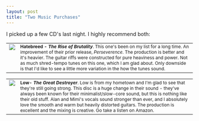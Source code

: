 ```yaml
---
layout: post
title: "Two Music Purchases"
---
```


<p>I picked up a few CD's last night. I highly recommend both:</p> 
<table cellspacing="2" cellpadding="2" width="100%" border="0"> <tbody> 
<tr> 
	
<td valign="top"><a href="http://www.amazon.com/exec/obidos/tg/detail/-/B0000DJYNS/qid=1110035339/sr=8-1/ref=pd_bbs_1/102-8290753-6939363?v=glance&amp;s=music&amp;n=507846" target="_blank"><img src="http://g-images.amazon.com/images/G/01/ciu/8d/20/2cd39330dca02a22163a1010.M.jpg" border="0"></a> </td> 
<td style="FONT-SIZE: 9pt" valign="top"><strong>Hatebreed - <em>The Rise of 
	Brutality</em></strong>. This one's been on my list for a long time. An 
	improvement of their prior release, <em>Perseverence</em>. The production 
	is better and it's heavier. The guitar riffs were constructed for pure heaviness 
	and power. Not as much shred-tempo tunes on this one, which I am glad about. Only
	 downside is that I'd like to see a little more variation in the how the tunes 
	 sound. </td></tr></tbody></table> 
	 
<table cellspacing="2" cellpadding="2" width="100%" border="0"> 
	 	<tbody> 
<tr> 
<td valign="top"><a href="http://www.amazon.com/exec/obidos/ASIN/B000777J9G/qid=1110035407/sr=2-1/ref=pd_bbs_b_2_1/102-8290753-6939363" target="_blank"><img src="http://images.amazon.com/images/P/B000777J9G.01._PE14_SCMZZZZZZZ_.jpg" border="0"></a>
	 	</td> 
<td style="FONT-SIZE: 9pt" valign="top">
	 	<strong>Low- <em>The Great Destroyer</em></strong>. Low is from 
	 	my hometown and I'm glad to see that they're still going strong. 
	 	This disc is a huge change in their sound - they've always been 
	 	known for their minimalist/slow-core sound, but this is nothing 
	 	like their old stuff. Alan and Mimi's vocals sound stronger than 
	 	ever, and I absolutely love the smooth and warm but heavily 
	 	distorted guitars. The production is excellent and the mixing 
	 	is creative. Go take a listen on Amazon. </td></tr></tbody></table> 
